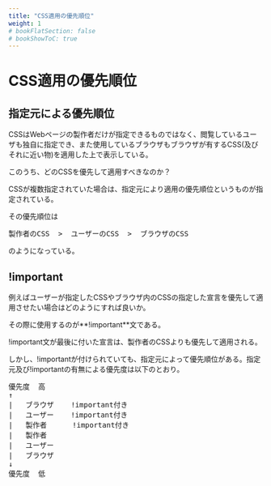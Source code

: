 ```yaml
---
title: "CSS適用の優先順位"
weight: 1
# bookFlatSection: false
# bookShowToC: true
---
```


# CSS適用の優先順位


## 指定元による優先順位

CSSはWebページの製作者だけが指定できるものではなく、閲覧しているユーザも独自に指定でき、また使用しているブラウザもブラウザが有するCSS(及びそれに近い物)を適用した上で表示している。

このうち、どのCSSを優先して適用すべきなのか？

CSSが複数指定されていた場合は、指定元により適用の優先順位というものが指定されている。

その優先順位は

<pre>
製作者のCSS  >  ユーザーのCSS  >  ブラウザのCSS
</pre>

のようになっている。


## !important

例えばユーザーが指定したCSSやブラウザ内のCSSの指定した宣言を優先して適用させたい場合はどのようにすれば良いか。

その際に使用するのが**!important**文である。

!important文が最後に付いた宣言は、製作者のCSSよりも優先して適用される。

しかし、!importantが付けられていても、指定元によって優先順位がある。指定元及び!importantの有無による優先度は以下のとおり。

<pre>
優先度  高
↑
|   ブラウザ    !important付き
|   ユーザー    !important付き
|   製作者      !important付き
|   製作者
|   ユーザー
|   ブラウザ
↓
優先度  低
</pre>
